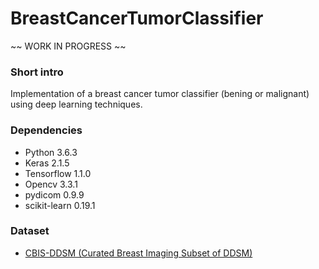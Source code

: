 # BreastCancerTumorClassifier

~~ WORK IN PROGRESS ~~

### Short intro ###
Implementation of a breast cancer tumor classifier (bening or malignant) using deep learning techniques. 

### Dependencies ###
* Python 3.6.3
* Keras 2.1.5
* Tensorflow 1.1.0
* Opencv 3.3.1
* pydicom 0.9.9
* scikit-learn 0.19.1

### Dataset ###
* [CBIS-DDSM (Curated Breast Imaging Subset of DDSM)](https://wiki.cancerimagingarchive.net/display/Public/CBIS-DDSM)
